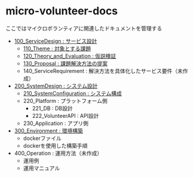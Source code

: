# micro-volunteer-docs

ここではマイクロボランティアに関連したドキュメントを管理する

- [100_ServiceDesign : サービス設計](https://github.com/urashin/micro-volunteer-docs/tree/master/100_ServiceDesign)
  - [110_Theme : 対象とする課題](https://github.com/urashin/micro-volunteer-docs/blob/master/100_ServiceDesign/110_Theme.md)
  - [120_Theory_and_Evaluation : 仮説検証](https://github.com/urashin/micro-volunteer-docs/blob/master/100_ServiceDesign/120_Theory_and_Evaluation.md)
  - [130_Proposal : 課題解決方法の提案](https://github.com/urashin/micro-volunteer-docs/blob/master/100_ServiceDesign/130_Proposal.md)
  - 140_ServiceRequirement : 解決方法を具体化したサービス要件（未作成）
- [200_SystemDesign : システム設計](https://github.com/urashin/micro-volunteer-docs/tree/master/200_SystemDesign)
  - [210_SystemConfiguration : システム構成](https://github.com/urashin/micro-volunteer-docs/tree/master/200_SystemDesign/210_SystemConfiguration)
  - 220_Platform : プラットフォーム側
    - 221_DB : DB設計
    - 222_VolunteerAPI : API設計
  - 230_Application : アプリ側
- [300_Environment : 環境構築](https://github.com/urashin/micro-volunteer-docs/tree/master/300_Environment)
  - dockerファイル
  - dockerを使用した構築手順
- 400_Operation : 運用方法（未作成）
  - 運用例
  - 運用マニュアル

